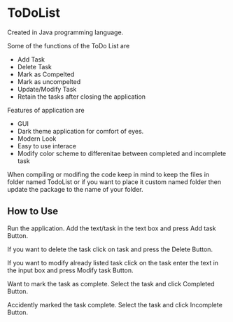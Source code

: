 # ToDoList

Created in Java programming language.

Some of the functions of the ToDo List are

- Add Task
- Delete Task
- Mark as Compelted
- Mark as uncompelted
- Update/Modify Task
- Retain the tasks after closing the application

Features of application are

- GUI
- Dark theme application for comfort of eyes.
- Modern Look
- Easy to use interace
- Modify color scheme to differenitae between completed and incomplete task



When compiling or modifing the code keep in mind to keep the files in folder named TodoList or if you want to place it custom named folder then update the package to the name of your folder.

## How to Use

Run the application. Add the text/task in the text box and press Add task Button.

If you want to delete the task click on task and press the Delete Button.

If you want to modify already listed task click on the task enter the text in the input box and press Modify task Button.

Want to mark the task as complete. Select the task and click Completed Button.

Accidently marked the task complete. Select the task and click Incomplete Button.
